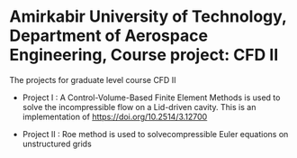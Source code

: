 # Amirkabir University of Technology, Department of Aerospace Engineering, Course project: CFD II
The projects for graduate level course CFD II

- Project I : A Control-Volume-Based Finite Element Methods is used to solve the incompressible flow on a Lid-driven cavity. This is an implementation of https://doi.org/10.2514/3.12700

- Project II : Roe method is used to solvecompressible Euler equations on unstructured grids
